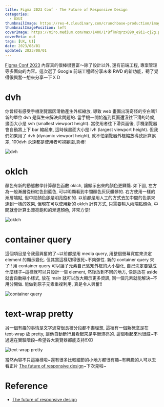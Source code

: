 ```yaml
---
title: Figma 2023 Conf - The Future of Responsive Design
categories:
  - UXUI
thumbnailImage: https://res-4.cloudinary.com/crunchbase-production/image/upload/c_lpad,h_256,w_256,f_auto,q_auto:eco/hoz3ba7owjjzrg9dxrqi
thumbnailImagePosition: left
coverImage: https://miro.medium.com/max/1400/1*BfTmRqrzxB90_e9i1-cj2g.png
coverMeta: out
tags: [UX, UI]
date: 2023/08/01
updated: 2023/08/01
---
```


[Figma Conf 2023](https://config.figma.com/) 內容真的很棒很豐富～除了設計以外, 還有前端工程, 專案管理等多面向的內容。這次選了 Google 前端工程師分享未來 RWD 的新功能，聽了覺得很興奮～想來分享一下ＸＤ

<!--more-->

# dvh

你曾經有感受手機瀏覽器因滑動產生外框縮放, 導致 web 畫面出現奇怪的空白嗎? 新的單位 dvh 是誕生來解決此問題的. 當手機一開始進到頁面還沒往下滑的時候, 畫面大小是 svh (smallest viewport height). 當使用者往下滑頁面後, 手機瀏覽器會自動將上下 bar 縮起來, 這時候畫面大小是 lvh (largest viewport height). 但我們如果用了 dvh (dynamic viewport height), 就不怕瀏覽器外框縮放導致計算誤差, 100dvh 永遠都是使用者可視範圍,真棒!

![dvh](https://media.discordapp.net/attachments/1135775611948900472/1135776457277308948/2023-08-01_11-22-38.png?width=757&height=423)

# oklch

顏色有新的動態數學計算顏色函數 oklch, 讓顯示出來的顏色更鮮豔. 如下圖, 左方為一般漸層從粉紅色到藍色, 可以明顯看到中間顏色灰灰髒髒的. 右方使用一樣的漸層端點, 但中間顏色卻是明亮飽和的. 以前都是用人工的方式去加中間的色票來達到一樣的效果, 但現在可以使用新的 oklch 計算方式, 只需要輸入兩端點顏色, 中間就會計算出漂亮飽和的漸進顏色, 非常方便!

![oklch](https://media.discordapp.net/attachments/1135775611948900472/1135780003099987998/2023-08-01_11-43-44.png?width=751&height=423)

# container query

這個項目是令我最興奮的了~以前都是用 media query, 用整個螢幕寬度來決定 element 的顯示變化. 但其實這樣切得很死~不夠彈性. 新的 container query 來了!! 用 container query 可以讓子元素自己感知外框的大小變化, 自己決定要變成什麼樣子~這樣就可以只設計一個 element, 然後放到不同的地方, 像是放在 aside 就會自動縮小樣式, 放在 main 就可以放大顯示更多資訊, 同一個元素就能解決~不用分開做. 能做到原子元素重複利用, 真是令人興奮!!

![container query](https://media.discordapp.net/attachments/1135775611948900472/1135782806157525042/2023-08-01_11-54-35.png?width=765&height=423)

# text-wrap pretty

另一個有趣的事情是文字通常很長被分段都不盡理想, 這裡有一個新概念是在 text-wrap 放 pretty, 讓他自動斷行且看起來是平衡漂亮的. 這個看起來也很威~不過還在實驗階段~希望各大瀏覽器都能支持!!XD

![text-wrap pretty](https://media.discordapp.net/attachments/1135775611948900472/1135785515354959993/2023-08-01_12-04-55.png?width=754&height=423)

當然內容不只這幾樣啦~還有很多比較細節的小地方都很有趣~有興趣的人可以去看正片 [The future of responsive design](https://config.figma.com/video-on-demand/6329932796112)~下次見啦~

# Reference

* [The future of responsive design](https://config.figma.com/video-on-demand/6329932796112)

